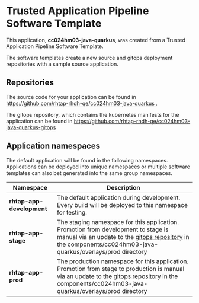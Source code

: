 # Trusted Application Pipeline Software Template

This application, **cc024hm03-java-quarkus**, was created from a Trusted Application Pipeline Software Template.

The software templates create a new source and gitops deployment repositories with a sample source application. 

## Repositories

The source code for your application can be found in [https://github.com/rhtap-rhdh-qe/cc024hm03-java-quarkus ](https://github.com/rhtap-rhdh-qe/cc024hm03-java-quarkus ).
 
The gitops repository, which contains the kubernetes manifests for the application can be found in 
[https://github.com/rhtap-rhdh-qe/cc024hm03-java-quarkus-gitops ](https://github.com/rhtap-rhdh-qe/cc024hm03-java-quarkus-gitops ) 

## Application namespaces 

The default application will be found in the following namespaces. Applications can be deployed into unique namespaces or multiple software templates can also bet generated into the same group namespaces.  

|  Namespace   |  Description   |  
| -------- | -------- |   
| **rhtap-app-development** | The default application during development. Every build will be deployed to this namespace for testing. | 
| **rhtap-app-stage** | The staging namespace for this application. Promotion from development to stage is manual via an update to the [gitops repository](https://github.com/rhtap-rhdh-qe/cc024hm03-java-quarkus-gitops ) in the components/cc024hm03-java-quarkus/overlays/prod directory |  
| **rhtap-app-prod** | The production namespace for this application. Promotion from stage to production is manual via an update to the [gitops repository](https://github.com/rhtap-rhdh-qe/cc024hm03-java-quarkus-gitops ) in the components/cc024hm03-java-quarkus/overlays/prod directory | 